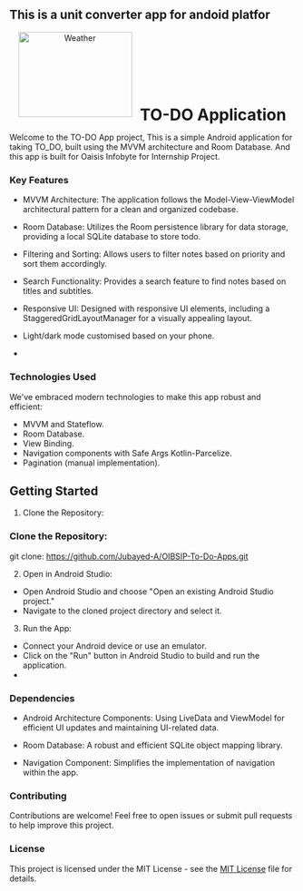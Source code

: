 ## This is a unit converter app for andoid platfor

<div align="center">  
  <img src="https://github.com/Jubayed-A/OIBSIP-To-Do-Apps/assets/106887389/9e6bf29a-c7e1-4fc3-a9f7-2aa2bc61eda5" alt="Weather" style="width: 200px; height: 150px; object-fit: contain; margin-right: 10px;">  
 <h1 style="display: inline-block; margin: 0; vertical-align: middle;">TO-DO Application</h1>  
</div>  

Welcome to the TO-DO App project, This is a simple Android application for taking TO_DO, built using the MVVM architecture and Room Database. And this app is built for Oaisis Infobyte for Internship Project.
<!--
**APK: https://github.com/Jubayed-A/Notes-Application-With-MVVM-and-Room-Database/releases/download/v1.0/notes_app.apk** 

## Demo
<div align="center"
  style="display:flex; flex-wrap:wrap;">
  <img src="https://github.com/Jubayed-A/Notes-Application-With-MVVM-and-Room-Database/assets/106887389/95514bb6-1a6d-4a5c-ae67-9fc8eeb42b9f" style="flex:1; margin:5px;" height="450">
  <img src="https://github.com/Jubayed-A/Notes-Application-With-MVVM-and-Room-Database/assets/106887389/9326468e-e77d-45de-8e1b-f4577c5b5f51" style="flex:1; margin:5px;" height="450">
</div>

## Screenshots
<div align="center"
  style="display:flex; flex-wrap:wrap;">
  <img src="https://github.com/Jubayed-A/Notes-Application-With-MVVM-and-Room-Database/assets/106887389/540aad36-3e6e-4918-8a62-e8dbdda170ec" style="flex:1; margin:5px;" height="450">
  <img src="https://github.com/Jubayed-A/Notes-Application-With-MVVM-and-Room-Database/assets/106887389/93659b69-2ba0-48a1-8298-7e86c45e4667" style="flex:1; margin:5px;" height="450">
  <img src="https://github.com/Jubayed-A/Notes-Application-With-MVVM-and-Room-Database/assets/106887389/58497113-350f-4e8e-8d9c-2a6766ed45e4" style="flex:1; margin:5px;" height="450">
  <img src="https://github.com/Jubayed-A/Notes-Application-With-MVVM-and-Room-Database/assets/106887389/799f6320-7a88-4207-bf4c-e13340729a9a" style="flex:1; margin:5px;" height="450">
  <img src="https://github.com/Jubayed-A/Notes-Application-With-MVVM-and-Room-Database/assets/106887389/7f7e02c2-f753-453b-bb68-7cf9a8be9fc1" style="flex:1; margin:5px;" height="450">
  <img src="https://github.com/Jubayed-A/Notes-Application-With-MVVM-and-Room-Database/assets/106887389/bafa78ee-3b0f-4ab9-948f-3b36f416850a" style="flex:1; margin:5px;" height="450">
  <img src="https://github.com/Jubayed-A/Notes-Application-With-MVVM-and-Room-Database/assets/106887389/33f72d38-2ddb-4553-896b-24609cb2c9fa" style="flex:1; margin:5px;" height="450">
</div>
-->
### Key Features

- MVVM Architecture: The application follows the Model-View-ViewModel architectural pattern for a clean and organized codebase.

- Room Database: Utilizes the Room persistence library for data storage, providing a local SQLite database to store todo.

- Filtering and Sorting: Allows users to filter notes based on priority and sort them accordingly.
- Search Functionality: Provides a search feature to find notes based on titles and subtitles.
- Responsive UI: Designed with responsive UI elements, including a StaggeredGridLayoutManager for a visually appealing layout.
- Light/dark mode customised based on your phone.
- 
### Technologies Used

We've embraced modern technologies to make this app robust and efficient:

- MVVM and Stateflow.
- Room Database.
- View Binding.
- Navigation components with Safe Args Kotlin-Parcelize.
- Pagination (manual implementation).

## Getting Started
1. Clone the Repository:

### Clone the Repository:
git clone: https://github.com/Jubayed-A/OIBSIP-To-Do-Apps.git

2. Open in Android Studio:
- Open Android Studio and choose "Open an existing Android Studio project."
- Navigate to the cloned project directory and select it.
3. Run the App:
- Connect your Android device or use an emulator.
- Click on the "Run" button in Android Studio to build and run the application.
- 
### Dependencies
- Android Architecture Components: Using LiveData and ViewModel for efficient UI updates and maintaining UI-related data.

- Room Database: A robust and efficient SQLite object mapping library.

- Navigation Component: Simplifies the implementation of navigation within the app.

### Contributing
Contributions are welcome! Feel free to open issues or submit pull requests to help improve this project.

### License
This project is licensed under the MIT License - see the [MIT License](LICENSE) file for details.
